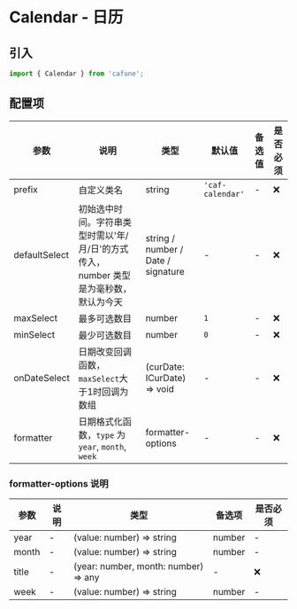 # Calendar - 日历

## 引入
```jsx
import { Calendar } from 'cafune';
```

## 配置项
| 参数 | 说明 | 类型 | 默认值 |备选值 | 是否必须 |
| --- | --- | --- | --- | --- | --- |
| prefix | 自定义类名 | string | `'caf-calendar'` | - | ❌ |
| defaultSelect | 初始选中时间。字符串类型时需以'年/月/日'的方式传入，number 类型是为毫秒数，默认为今天 | string / number / Date / signature | - | - | ❌ |
| maxSelect | 最多可选数目 | number | `1` | - | ❌ |
| minSelect | 最少可选数目 | number | `0` | - | ❌ |
| onDateSelect | 日期改变回调函数，`maxSelect`大于1时回调为数组 | (curDate: ICurDate) => void | - | - | ❌ |
| formatter | 日期格式化函数，`type` 为`year`, `month`, `week` | formatter-options | - | - | ❌ |


 ### formatter-options 说明
| 参数 | 说明 | 类型 | 备选项 | 是否必须 |
| --- | --- | --- | --- | --- |
| year | - | (value: number) => string | number | - | ❌ |
| month | - | (value: number) => string | number | - | ❌ |
| title | - | (year: number, month: number) => any | - | ❌ |
| week | - | (value: number) => string | number | - | ❌ |
